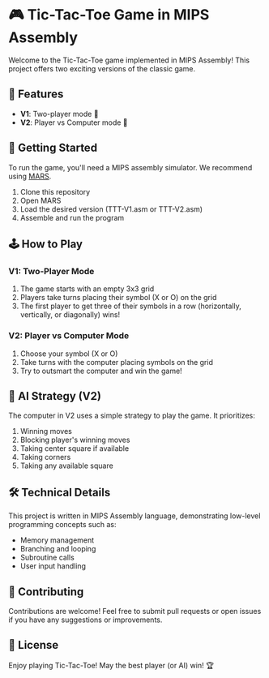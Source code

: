 # 🎮 Tic-Tac-Toe Game in MIPS Assembly

Welcome to the Tic-Tac-Toe game implemented in MIPS Assembly! This project offers two exciting versions of the classic game.

## 🌟 Features

- **V1**: Two-player mode 👥
- **V2**: Player vs Computer mode 🧠

## 🚀 Getting Started

To run the game, you'll need a MIPS assembly simulator. We recommend using [MARS](http://courses.missouristate.edu/kenvollmar/mars/).

1. Clone this repository
2. Open MARS
3. Load the desired version (TTT-V1.asm or TTT-V2.asm)
4. Assemble and run the program

## 🕹️ How to Play

### V1: Two-Player Mode

1. The game starts with an empty 3x3 grid
2. Players take turns placing their symbol (X or O) on the grid
3. The first player to get three of their symbols in a row (horizontally, vertically, or diagonally) wins!

### V2: Player vs Computer Mode

1. Choose your symbol (X or O)
2. Take turns with the computer placing symbols on the grid
3. Try to outsmart the computer and win the game!

## 🧠 AI Strategy (V2)

The computer in V2 uses a simple strategy to play the game. It prioritizes:

1. Winning moves
2. Blocking player's winning moves
3. Taking center square if available
4. Taking corners
5. Taking any available square

## 🛠️ Technical Details

This project is written in MIPS Assembly language, demonstrating low-level programming concepts such as:

- Memory management
- Branching and looping
- Subroutine calls
- User input handling

## 🤝 Contributing

Contributions are welcome! Feel free to submit pull requests or open issues if you have any suggestions or improvements.

## 📜 License


Enjoy playing Tic-Tac-Toe! May the best player (or AI) win! 🏆